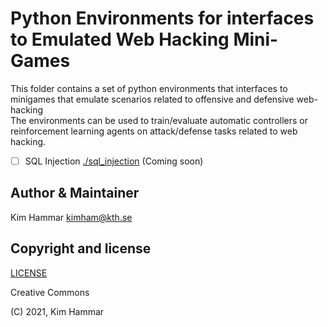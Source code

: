 # Python Environments for interfaces to Emulated Web Hacking Mini-Games

This folder contains a set of python environments that interfaces to minigames that emulate scenarios related to offensive and defensive web-hacking  
The environments can be used to train/evaluate automatic controllers or reinforcement learning agents on
attack/defense tasks related to web hacking. 

- [ ] SQL Injection [./sql_injection](./sql_injection) (Coming soon) 

## Author & Maintainer

Kim Hammar <kimham@kth.se>

## Copyright and license

[LICENSE](LICENSE.md)

Creative Commons

(C) 2021, Kim Hammar